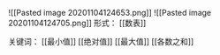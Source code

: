 ![[Pasted image 20201104124653.png]]
![[Pasted image 20201104124705.png]]
形式：
[[数表]]

关键词：
[[最小值]]
[[绝对值]]
[[最大值]]
[[各数之和]]